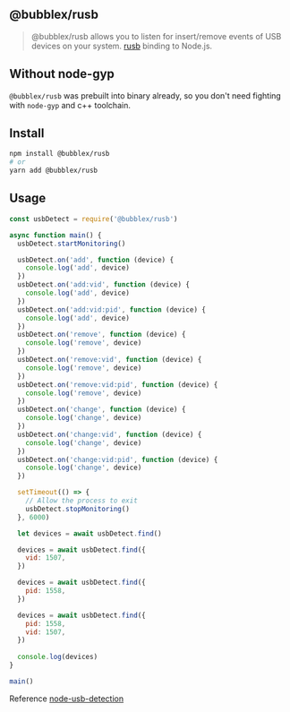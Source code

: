 ## @bubblex/rusb
> @bubblex/rusb allows you to listen for insert/remove events of USB devices on your system. [rusb](https://github.com/a1ien/rusb) binding to Node.js.

## Without node-gyp

`@bubblex/rusb` was prebuilt into binary already, so you don't need fighting with `node-gyp` and c++ toolchain.

## Install

```bash
npm install @bubblex/rusb
# or
yarn add @bubblex/rusb
```

## Usage
```javascript
const usbDetect = require('@bubblex/rusb')

async function main() {
  usbDetect.startMonitoring()

  usbDetect.on('add', function (device) {
    console.log('add', device)
  })
  usbDetect.on('add:vid', function (device) {
    console.log('add', device)
  })
  usbDetect.on('add:vid:pid', function (device) {
    console.log('add', device)
  })
  usbDetect.on('remove', function (device) {
    console.log('remove', device)
  })
  usbDetect.on('remove:vid', function (device) {
    console.log('remove', device)
  })
  usbDetect.on('remove:vid:pid', function (device) {
    console.log('remove', device)
  })
  usbDetect.on('change', function (device) {
    console.log('change', device)
  })
  usbDetect.on('change:vid', function (device) {
    console.log('change', device)
  })
  usbDetect.on('change:vid:pid', function (device) {
    console.log('change', device)
  })

  setTimeout(() => {
    // Allow the process to exit
    usbDetect.stopMonitoring()
  }, 6000)

  let devices = await usbDetect.find()

  devices = await usbDetect.find({
    vid: 1507,
  })

  devices = await usbDetect.find({
    pid: 1558,
  })

  devices = await usbDetect.find({
    pid: 1558,
    vid: 1507,
  })
  
  console.log(devices)
}

main()

```

Reference [node-usb-detection](https://github.com/MadLittleMods/node-usb-detection)